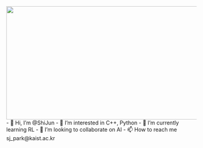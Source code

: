 <a href="https://www.gitanimals.org/en_US?utm_medium=image&utm_source=ShiJun-2001&utm_content=farm">
<img
  src="https://render.gitanimals.org/farms/ShiJun-2001"
  width="600"
  height="300"
/>
</a>
- 👋 Hi, I’m @ShiJun
- 👀 I’m interested in C++, Python
- 🌱 I’m currently learning RL
- 💞️ I’m looking to collaborate on AI
- 📫 How to reach me sj_park@kaist.ac.kr

<!---
ShiJun-2001/ShiJun-2001 is a ✨ special ✨ repository because its `README.md` (this file) appears on your GitHub profile.
You can click the Preview link to take a look at your changes.
--->
